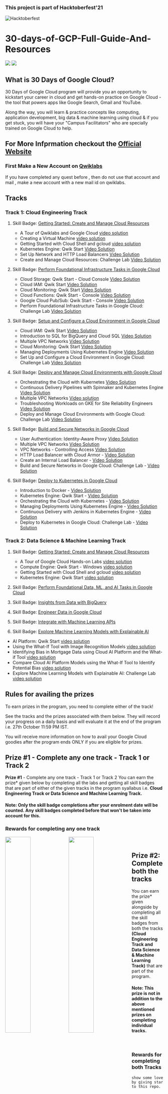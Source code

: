### This project is part of Hacktoberfest'21

![Hacktoberfest](https://user-images.githubusercontent.com/59393136/135566614-5635902f-2907-4e01-8baf-3cb1b43a6b20.png)

# 30-days-of-GCP-Full-Guide-And-Resources
<img src = "gcp.jpg">
<img src = "gcp2.jpeg">
<br>

## What is 30 Days of Google Cloud?

<p>30 Days of Google Cloud program will provide you an opportunity to kickstart your career in cloud and get hands-on practice on Google Cloud - the tool that powers apps like Google Search, Gmail and YouTube.

Along the way, you will learn & practice concepts like computing, application development, big data & machine learning using cloud & if you get stuck, you will have your "Campus Facilitators" who are specially trained on Google Cloud to help. <p>

## For More Infprmation checkout the [Official Website](https://events.withgoogle.com/30daysofgooglecloud/)

### First Make a New Account on [Qwiklabs](https://www.qwiklabs.com/)
<p>
If you have completed any quest before , then do not use that account and mail , make a new account with a new mail id on qwiklabs.
</p>

## Tracks

### Track 1: Cloud Engineering Track
1. Skill Badge: [Getting Started: Create and Manage Cloud Resources](https://google.qwiklabs.com/quests/120)
    - A Tour of Qwiklabs and Google Cloud [video solution](https://www.youtube.com/watch?v=s9NRS2D9Q6E&t=58s)
    - Creating a Virtual Machine [video solution](https://www.youtube.com/watch?v=Co34im5mgGA)
    - Getting Started with Cloud Shell and gcloud [video solution](https://www.youtube.com/watch?v=bMVBLE4dJRk&t=101s)
    - Kubernetes Engine: Qwik Start [Video Solution](https://www.youtube.com/watch?v=Gvb2CjxbE50&t=130s)
    - Set Up Network and HTTP Load Balancers [Video Solution](https://www.youtube.com/watch?v=TvEZlhLgoQk)
    - Create and Manage Cloud Resources: Challenge Lab [Video Solution](https://www.youtube.com/watch?v=j8HbCVVjRQw&t=96s)

2. Skill Badge: [Perform Foundational Infrastructure Tasks in Google Cloud](https://google.qwiklabs.com/quests/118)
   - Cloud Storage: Qwik Start - Cloud Console [Video Solution](https://www.youtube.com/watch?v=tIJ1CABM2f0)
   - Cloud IAM: Qwik Start [Video Solution](https://www.youtube.com/watch?v=fz3va_hDjbQ&t=172s)
   - Cloud Monitoring: Qwik Start [Video Solution](https://www.youtube.com/watch?v=JK6VRQm79KM)
   - Cloud Functions: Qwik Start - Console [Video Solution](https://www.youtube.com/watch?v=sZo58_0ZOhM)
   - Google Cloud Pub/Sub: Qwik Start - Console [Video Solution](https://www.youtube.com/watch?v=2Lsz9zzQ7GQ)
   - Perform Foundational Infrastructure Tasks in Google Cloud: Challenge Lab [Video Solution](https://www.youtube.com/watch?v=aLmNzIYhY6U)

3. Skill Badge: [Setup and Configure a Cloud Environment in Google Cloud](https://google.qwiklabs.com/quests/119?utm_source=google&utm_medium=lp&utm_campaign=gcpskills)
   - Cloud IAM: Qwik Start [Video Solution](https://www.youtube.com/watch?v=jbW70MdoeXI)  
   - Introduction to SQL for BigQuery and Cloud SQL [Video Solution](https://www.youtube.com/watch?v=_tlxlUroWUI)
   - Multiple VPC Networks [Video Solution](https://www.youtube.com/watch?v=noGN5wr-9DU)
   - Cloud Monitoring: Qwik Start [Video Solution](https://www.youtube.com/watch?v=M-t_tXM-xXU)
   - Managing Deployments Using Kubernetes Engine [Video Solution](https://www.youtube.com/watch?v=GqrnGuJEIR4)
   - Set Up and Configure a Cloud Environment in Google Cloud: Challenge Lab [Video Solution](https://www.youtube.com/watch?v=w77Rh05vFCg&t=136s)
4. Skill Badge: [Deploy and Manage Cloud Environments with Google Cloud](https://google.qwiklabs.com/quests/121?utm_source=google&utm_medium=lp&utm_campaign=gcpskills)
   - Orchestrating the Cloud with Kubernetes [Video Solution](https://www.youtube.com/watch?v=PzvEp41L_WM)
   - Continuous Delivery Pipelines with Spinnaker and Kubernetes Engine [Video Solution](https://www.youtube.com/watch?v=aS_vSFYxc0M)
   - Multiple VPC Networks [Video solution](https://www.youtube.com/watch?v=noGN5wr-9DU&t=143s)
   - Troubleshooting Workloads on GKE for Site Reliability Engineers [Video Solution](https://www.youtube.com/watch?v=wG7oZ-562RM)
   - Deploy and Manage Cloud Environments with Google Cloud: Challenge Lab [Video Solution](https://www.youtube.com/watch?v=9S5hcyxoSvo)

5. Skill Badge: [Build and Secure Networks in Google Cloud](https://google.qwiklabs.com/quests/128?utm_source=google&utm_medium=lp&utm_campaign=gcpskills)
   - User Authentication: Identity-Aware Proxy [Video Solution](https://www.youtube.com/watch?v=iLiKNCXex7E)
   - Multiple VPC Networks [Video Solution](https://www.youtube.com/watch?v=noGN5wr-9DU&t=158s)
   - VPC Networks - Controlling Access [Video Solution](https://www.youtube.com/watch?v=phz_iOol-wM&t=318s)
   - HTTP Load Balancer with Cloud Armor - [Video Solution](https://www.youtube.com/watch?v=T3WnKuim_k0)
   - Create an Internal Load Balancer -  [Video Solution](https://www.youtube.com/watch?v=MqC7cNyb6fw)
   - Build and Secure Networks in Google Cloud: Challenge Lab - [Video Solution](https://www.youtube.com/watch?v=XX9kqgXWwow)


6. Skill Badge: [Deploy to Kubernetes in Google Cloud](https://google.qwiklabs.com/quests/116?utm_source=google&utm_medium=lp&utm_campaign=gcpskills)
   - Introduction to Docker - [Video Solution](https://www.youtube.com/results?search_query=+Introduction+to+Docker)
   - Kubernetes Engine: Qwik Start - [Video Solution](https://www.youtube.com/watch?v=W15XgGTfHCQ)
   - Orchestrating the Cloud with Kubernetes - [Video Solution](https://www.youtube.com/watch?v=PzvEp41L_WM)
   - Managing Deployments Using Kubernetes Engine - [Video Solution](https://www.youtube.com/watch?v=GqrnGuJEIR4)
   - Continuous Delivery with Jenkins in Kubernetes Engine - [Video Solution](https://www.youtube.com/watch?v=W0C4KzDg4So)
   - Deploy to Kubernetes in Google Cloud: Challenge Lab - [Video Solution](https://www.youtube.com/watch?v=6BoJHUxXcXk)




### Track 2: Data Science & Machine Learning Track
1. Skill Badge: [Getting Started: Create and Manage Cloud Resources](https://google.qwiklabs.com/quests/120)
   - A Tour of Google Cloud Hands-on Labs [video solution](https://youtu.be/06W2vRNWxP0)
    - Compute Engine: Qwik Start - Windows [video solution](https://youtu.be/tZuLBxdbU6o)
    - Getting Started with Cloud Shell and gcloud [video solution](https://youtu.be/u2jWCfBCAw0)
    - Kubernetes Engine: Qwik Start [video solution](https://youtu.be/qXCMBPbWHN4)


2. Skill Badge: [Perform Foundational Data, ML, and AI Tasks in Google Cloud](https://google.qwiklabs.com/quests/117?utm_source=google&utm_medium=lp&utm_campaign=gcpskills)

3. Skill Badge: [Insights from Data with BigQuery](https://google.qwiklabs.com/quests/123?utm_source=google&utm_medium=lp&utm_campaign=gcpskills)

4. Skill Badge: [Engineer Data in Google Cloud](https://google.qwiklabs.com/quests/132)

5. Skill Badge: [Integrate with Machine Learning APIs](https://google.qwiklabs.com/quests/136?utm_source=google&utm_medium=lp&utm_campaign=gcpskills)

6. Skill Badge: [Explore Machine Learning Models with Explainable AI](https://google.qwiklabs.com/quests/126?utm_source=google&utm_medium=lp&utm_campaign=gcpskills)
- AI Platform: Qwik Start [video solution](https://youtu.be/iyFh6mHDj_A)
- Using the What-If Tool with Image Recognition Models [video solution](https://youtu.be/WaaMw4mH8A8)
- Identifying Bias in Mortgage Data using Cloud AI Platform and the What-if Tool [video solution](https://youtu.be/Lygiqb4io98)
- Compare Cloud AI Platform Models using the What-If Tool to Identify Potential Bias [video solution](https://youtu.be/sjoAUZhScC4)
- Explore Machine Learning Models with Explainable AI: Challenge Lab [video solution](https://youtu.be/tnLItOfqrK4)

## Rules for availing the prizes
To earn prizes in the program, you need to complete either of the track!

See the tracks and the prizes associated with them below. They will record your progress on a daily basis and will evaluate it at the end of the program i.e. 27th October 11:59 PM IST.

You will receive more information on how to avail your Google Cloud goodies after the program ends ONLY if you are eligible for prizes.

## Prize #1 - Complete any one track - Track 1 or Track 2

<b>Prize #1</b> - Complete any one track - Track 1 or Track 2
You can earn the prize* given below by completing all the labs and getting all skill badges that are part of either of the given tracks in the program syallabus i.e. <b>Cloud Engineering Track or Data Science and Machine Learning Track.</b>

#### <b>Note: Only the skill badge completions after your enrolment date will be counted. Any skill badges completed before that won't be taken into account for this.</b>

### Rewards for completing any one track
<p>
<img src = "tshirt.jpg" width="40%" style="float:left;">
<img src = "stickers.png" width="40%" style="float:left;">
</p>
  
<br>

## Prize #2: Complete both the tracks

You can earn the prize* given alongside by completing all the skill badges from both the tracks <b>(Cloud Engineering Track and Data Science & Machine Learning Track)</b> that are part of the program.

#### <b>Note: This prize is not in addition to the above mentioned prizes on completing individual tracks.</b>

<br> 

### Rewards for completing both Tracks
<p >
<img src = "tshirt.jpg" width="45%"   style="float:left;">
<img src = "stickers.png" width="45%"  style="float:left;" >
<img src = "bottle.jpg" width="45%"  style="float:left;" >
<img src = "bag.jpg" width="45%"  style="float:left;" >
<p>

    show some love by giving star to this repo.

